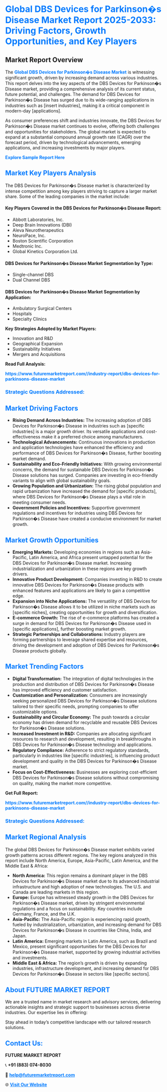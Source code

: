 <h1 style="color: #007BFF;">Global DBS Devices for Parkinson�s Disease Market Report 2025-2033: Driving Factors, Growth Opportunities, and Key Players</h1>

<section id="overview">
<h2>Market Report Overview</h2>
<p>The <a href="https://www.futuremarketreport.com//industry-report/dbs-devices-for-parkinsons-disease-market" style="color: #007BFF; text-decoration: none;"><strong>Global DBS Devices for Parkinson�s Disease Market</strong></a> is witnessing significant growth, driven by increasing demand across various industries. This report delves into the key aspects of the DBS Devices for Parkinson�s Disease market, providing a comprehensive analysis of its current status, future potential, and challenges. The demand for DBS Devices for Parkinson�s Disease has surged due to its wide-ranging applications in industries such as [insert industries], making it a critical component in modern-day [applications].</p>
<p>As consumer preferences shift and industries innovate, the DBS Devices for Parkinson�s Disease market continues to evolve, offering both challenges and opportunities for stakeholders. The global market is expected to expand at a substantial compound annual growth rate (CAGR) over the forecast period, driven by technological advancements, emerging applications, and increasing investments by major players.</p>
</section>

<section id="overview">
<p><a href="https://www.futuremarketreport.com//request-sample/reportId=77964" style="color: #007BFF; text-decoration: none;"><strong>Explore Sample Report Here</strong></a></p>
</section>

<section id="key-players">
<h2 style="color: #007BFF;">Market Key Players Analysis</h2>
<p>The DBS Devices for Parkinson�s Disease market is characterized by intense competition among key players striving to capture a larger market share. Some of the leading companies in the market include:</p>
<h4>Key Players Covered in the DBS Devices for Parkinson�s Disease Report:</h4>
<ul><li>Abbott Laboratories, Inc.</li><li>Deep Brain Innovations (DBI)</li><li>Aleva Neurotherapeutics</li><li>NeuroPace, Inc.</li><li>Boston Scientific Corporation</li><li>Medtronic Inc.</li><li>Global Kinetics Corporation Ltd.</li></ul>
<h4>DBS Devices for Parkinson�s Disease Market Segmentation by Type:</h4>
<ul><li>Single-channel DBS</li><li>Dual Channel DBS</li></ul>

<h4>DBS Devices for Parkinson�s Disease Market Segmentation by Application:</h4>
<ul><li>Ambulatory Surgical Centers</li><li>Hospitals</li><li>Specialty Clinics</li></ul>
<p><strong>Key Strategies Adopted by Market Players:</strong></p>
<ul>
<li>Innovation and R&D</li>
<li>Geographical Expansion</li>
<li>Sustainability Initiatives</li>
<li>Mergers and Acquisitions</li>
</ul>
</section>

<section>
<p><strong>Read Full Analysis: </strong></p><a href="https://www.futuremarketreport.com//industry-report/dbs-devices-for-parkinsons-disease-market" style="color: #007BFF; text-decoration: none;"><strong>https://www.futuremarketreport.com//industry-report/dbs-devices-for-parkinsons-disease-market</strong></a>
<h3 style="color: #007BFF;">Strategic Questions Addressed:</h3>
</section>

<section id="driving-factors">
<h2 style="color: #007BFF;">Market Driving Factors</h2>
<ul>
<li><strong>Rising Demand Across Industries:</strong> The increasing adoption of DBS Devices for Parkinson�s Disease in industries such as [specific industries] is a major growth driver. Its versatile applications and cost-effectiveness make it a preferred choice among manufacturers.</li>
<li><strong>Technological Advancements:</strong> Continuous innovations in production and application technologies have enhanced the efficiency and performance of DBS Devices for Parkinson�s Disease, further boosting market demand.</li>
<li><strong>Sustainability and Eco-Friendly Initiatives:</strong> With growing environmental concerns, the demand for sustainable DBS Devices for Parkinson�s Disease solutions has surged. Companies are investing in eco-friendly variants to align with global sustainability goals.</li>
<li><strong>Growing Population and Urbanization:</strong> The rising global population and rapid urbanization have increased the demand for [specific products], where DBS Devices for Parkinson�s Disease plays a vital role in meeting consumer needs.</li>
<li><strong>Government Policies and Incentives:</strong> Supportive government regulations and incentives for industries using DBS Devices for Parkinson�s Disease have created a conducive environment for market growth.</li>
</ul>
</section>

<section id="growth-opportunities">
<h2 style="color: #007BFF;">Market Growth Opportunities</h2>
<ul>
<li><strong>Emerging Markets:</strong> Developing economies in regions such as Asia-Pacific, Latin America, and Africa present untapped potential for the DBS Devices for Parkinson�s Disease market. Increasing industrialization and urbanization in these regions are key growth drivers.</li>
<li><strong>Innovative Product Development:</strong> Companies investing in R&D to create innovative DBS Devices for Parkinson�s Disease products with enhanced features and applications are likely to gain a competitive edge.</li>
<li><strong>Expansion into Niche Applications:</strong> The versatility of DBS Devices for Parkinson�s Disease allows it to be utilized in niche markets such as [specific niches], creating opportunities for growth and diversification.</li>
<li><strong>E-commerce Growth:</strong> The rise of e-commerce platforms has created a surge in demand for DBS Devices for Parkinson�s Disease used in [specific applications], further boosting market growth.</li>
<li><strong>Strategic Partnerships and Collaborations:</strong> Industry players are forming partnerships to leverage shared expertise and resources, driving the development and adoption of DBS Devices for Parkinson�s Disease products globally.</li>
</ul>
</section>

<section id="trending-factors">
<h2 style="color: #007BFF;">Market Trending Factors</h2>
<ul>
<li><strong>Digital Transformation:</strong> The integration of digital technologies in the production and distribution of DBS Devices for Parkinson�s Disease has improved efficiency and customer satisfaction.</li>
<li><strong>Customization and Personalization:</strong> Consumers are increasingly seeking personalized DBS Devices for Parkinson�s Disease solutions tailored to their specific needs, prompting companies to offer customizable options.</li>
<li><strong>Sustainability and Circular Economy:</strong> The push towards a circular economy has driven demand for recyclable and reusable DBS Devices for Parkinson�s Disease solutions.</li>
<li><strong>Increased Investment in R&D:</strong> Companies are allocating significant resources to research and development, resulting in breakthroughs in DBS Devices for Parkinson�s Disease technology and applications.</li>
<li><strong>Regulatory Compliance:</strong> Adherence to strict regulatory standards, particularly in industries like [specific industries], is influencing product development and quality in the DBS Devices for Parkinson�s Disease market.</li>
<li><strong>Focus on Cost-Effectiveness:</strong> Businesses are exploring cost-efficient DBS Devices for Parkinson�s Disease solutions without compromising on quality, making the market more competitive.</li>
</ul>
</section>

<section>
<p><strong>Get Full Report: </strong></p><a href="https://www.futuremarketreport.com//industry-report/dbs-devices-for-parkinsons-disease-market" style="color: #007BFF; text-decoration: none;"><strong>https://www.futuremarketreport.com//industry-report/dbs-devices-for-parkinsons-disease-market</strong></a>
<h3 style="color: #007BFF;">Strategic Questions Addressed:</h3>
</section>


<section id="regional-analysis">
<h2 style="color: #007BFF;">Market Regional Analysis</h2>
<p>The global DBS Devices for Parkinson�s Disease market exhibits varied growth patterns across different regions. The key regions analyzed in this report include North America, Europe, Asia-Pacific, Latin America, and the Middle East & Africa:</p>
<ul>
<li><strong>North America:</strong> This region remains a dominant player in the DBS Devices for Parkinson�s Disease market due to its advanced industrial infrastructure and high adoption of new technologies. The U.S. and Canada are leading markets in this region.</li>
<li><strong>Europe:</strong> Europe has witnessed steady growth in the DBS Devices for Parkinson�s Disease market, driven by stringent environmental regulations and a focus on sustainability. Key countries include Germany, France, and the U.K.</li>
<li><strong>Asia-Pacific:</strong> The Asia-Pacific region is experiencing rapid growth, fueled by industrialization, urbanization, and increasing demand for DBS Devices for Parkinson�s Disease in countries like China, India, and Japan.</li>
<li><strong>Latin America:</strong> Emerging markets in Latin America, such as Brazil and Mexico, present significant opportunities for the DBS Devices for Parkinson�s Disease market, supported by growing industrial activities and investments.</li>
<li><strong>Middle East & Africa:</strong> The region’s growth is driven by expanding industries, infrastructure development, and increasing demand for DBS Devices for Parkinson�s Disease in sectors like [specific sectors].</li>
</ul>
</section>

<footer>
<h2 style="color: #007BFF;">About FUTURE MARKET REPORT</h2>
<p>We are a trusted name in market research and advisory services, delivering actionable insights and strategic support to businesses across diverse industries. Our expertise lies in offering:</p>

<p>Stay ahead in today’s competitive landscape with our tailored research solutions.</p>

<h2 style="color: #007BFF;">Contact Us:</h2>
<p><strong>FUTURE MARKET REPORT</strong></p>
<p>📞 <strong>+91 (883) 074-8030</strong></p>
<p>📧 <strong><a href="mailto:help@futuremarketreport.com" style="color: #007BFF;">help@futuremarketreport.com</a></strong></p>
<p>🌐 <strong><a href="https://www.futuremarketreport.com/" style="color: #007BFF;">Visit Our Website</a></strong></p>
</footer>